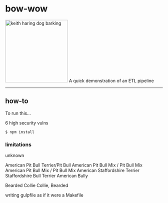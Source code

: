 # bow-wow

<img src="https://personal.thepolygram.com/haring-dog.svg"
     alt="keith haring dog barking"
     width="200"/>
A quick demonstration of an ETL pipeline

---

## how-to

To run this...




6 high security vulns

```
$ npm install
```

### limitations

unknown

American Pit Bull Terrier/Pit Bull
American Pit Bull Mix / Pit Bull Mix
American Pit Bull Mix / Pit Bull Mix
American Staffordshire Terrier
Staffordshire Bull Terrier
American Bully

Bearded Collie
Collie, Bearded


writing gulpfile as if it were a Makefile

